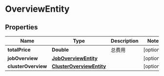 
# OverviewEntity

## Properties
Name | Type | Description | Notes
------------ | ------------- | ------------- | -------------
**totalPrice** | **Double** | 总费用 |  [optional]
**jobOverview** | [**JobOverviewEntity**](JobOverviewEntity.md) |  |  [optional]
**clusterOverview** | [**ClusterOverviewEntity**](ClusterOverviewEntity.md) |  |  [optional]



